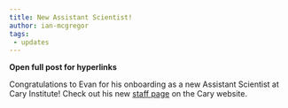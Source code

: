```yaml
---
title: New Assistant Scientist!
author: ian-mcgregor
tags:
 - updates
---
```

**Open full post for hyperlinks**

Congratulations to Evan for his onboarding as a new Assistant Scientist at Cary Institute! Check out his new [staff page](https://www.caryinstitute.org/science/our-scientists/dr-evan-gora) on the Cary website.
